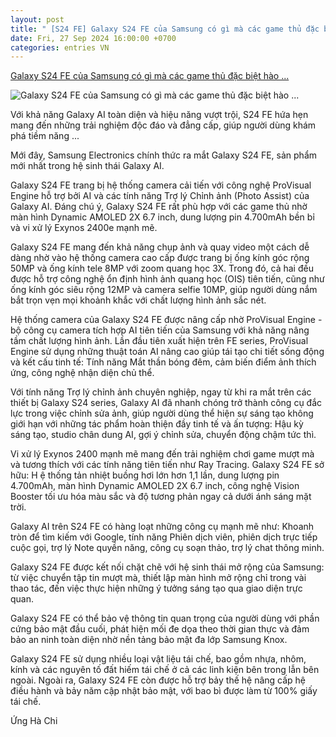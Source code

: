 ```yaml
---
layout: post
title: " [S24 FE] Galaxy S24 FE của Samsung có gì mà các game thủ đặc biệt hào ..."
date: Fri, 27 Sep 2024 16:00:00 +0700
categories: entries VN
---
```

[Galaxy S24 FE của Samsung có gì mà các game thủ đặc biệt hào ...](https://cafebiz.vn/galaxy-s24-fe-cua-samsung-co-gi-ma-cac-game-thu-dac-biet-hao-hung-176240928075337054.chn)

![Galaxy S24 FE của Samsung có gì mà các game thủ đặc biệt hào ...](https://cafebiz.cafebizcdn.vn/zoom/600_315/162123310254002176/2024/9/28/avatar1727484764550-1727484764870555957816.jpg)

Với khả năng Galaxy AI toàn diện và hiệu năng vượt trội, S24 FE hứa hẹn mang đến những trải nghiệm độc đáo và đẳng cấp, giúp người dùng khám phá tiềm năng ...

Mới đây, Samsung Electronics chính thức ra mắt Galaxy S24 FE, sản phẩm mới nhất trong hệ sinh thái Galaxy AI.



Galaxy S24 FE trang bị hệ thống camera cải tiến với công nghệ ProVisual Engine hỗ trợ bởi AI và các tính năng Trợ lý Chỉnh ảnh (Photo Assist) của Galaxy AI. Đáng chú ý, Galaxy S24 FE rất phù hợp với các game thủ nhờ màn hình Dynamic AMOLED 2X 6.7 inch, dung lượng pin 4.700mAh bền bỉ và vi xử lý Exynos 2400e mạnh mẽ.

Galaxy S24 FE mang đến khả năng chụp ảnh và quay video một cách dễ dàng nhờ vào hệ thống camera cao cấp được trang bị ống kính góc rộng 50MP và ống kính tele 8MP với zoom quang học 3X. Trong đó, cả hai đều được hỗ trợ công nghệ ổn định hình ảnh quang học (OIS) tiên tiến, cũng như ống kính góc siêu rộng 12MP và camera selfie 10MP, giúp người dùng nắm bắt trọn vẹn mọi khoảnh khắc với chất lượng hình ảnh sắc nét.

Hệ thống camera của Galaxy S24 FE được nâng cấp nhờ ProVisual Engine - bộ công cụ camera tích hợp AI tiên tiến của Samsung với khả năng nâng tầm chất lượng hình ảnh. Lần đầu tiên xuất hiện trên FE series, ProVisual Engine sử dụng những thuật toán AI nâng cao giúp tái tạo chi tiết sống động và kết cấu tinh tế: Tính năng Mắt thần bóng đêm, cảm biến điểm ảnh thích ứng, công nghệ nhận diện chủ thể.

Với tính năng Trợ lý chỉnh ảnh chuyên nghiệp, ngay từ khi ra mắt trên các thiết bị Galaxy S24 series, Galaxy AI đã nhanh chóng trở thành công cụ đắc lực trong việc chỉnh sửa ảnh, giúp người dùng thể hiện sự sáng tạo không giới hạn với những tác phẩm hoàn thiện đầy tinh tế và ấn tượng: Hậu kỳ sáng tạo, studio chân dung AI, gợi ý chỉnh sửa, chuyển động chậm tức thì.

Vi xử lý Exynos 2400 mạnh mẽ mang đến trải nghiệm chơi game mượt mà và tương thích với các tính năng tiên tiến như Ray Tracing. Galaxy S24 FE sở hữu: H ệ thống tản nhiệt buồng hơi lớn hơn 1,1 lần, dung lượng pin 4.700mAh, màn hình Dynamic AMOLED 2X 6.7 inch, công nghệ Vision Booster tối ưu hóa màu sắc và độ tương phản ngay cả dưới ánh sáng mặt trời.

Galaxy AI trên S24 FE có hàng loạt những công cụ mạnh mẽ như: Khoanh tròn để tìm kiếm với Google, tính năng Phiên dịch viên, phiên dịch trực tiếp cuộc gọi, trợ lý Note quyền năng, công cụ soạn thảo, trợ lý chat thông minh.

Galaxy S24 FE được kết nối chặt chẽ với hệ sinh thái mở rộng của Samsung: từ việc chuyển tập tin mượt mà, thiết lập màn hình mở rộng chỉ trong vài thao tác, đến việc thực hiện những ý tưởng sáng tạo qua giao diện trực quan.

Galaxy S24 FE có thể bảo vệ thông tin quan trọng của người dùng với phần cứng bảo mật đầu cuối, phát hiện mối đe dọa theo thời gian thực và đảm bảo an ninh toàn diện nhờ nền tảng bảo mật đa lớp Samsung Knox.

Galaxy S24 FE sử dụng nhiều loại vật liệu tái chế, bao gồm nhựa, nhôm, kính và các nguyên tố đất hiếm tái chế ở cả các linh kiện bên trong lẫn bên ngoài. Ngoài ra, Galaxy S24 FE còn được hỗ trợ bảy thế hệ nâng cấp hệ điều hành và bảy năm cập nhật bảo mật, với bao bì được làm từ 100% giấy tái chế.

Ứng Hà Chi

